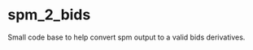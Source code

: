 <!--

When you have set up your repo

**Unit tests and coverage**

[![](https://img.shields.io/badge/Octave-CI-blue?logo=Octave&logoColor=white)](https://github.com/Remi-gau/template_matlab_analysis/actions)
![](https://github.com/Remi-gau/template_matlab_analysis/workflows/CI/badge.svg)

[![codecov](https://codecov.io/gh/Remi-gau/template_matlab_analysis/branch/master/graph/badge.svg)](https://codecov.io/gh/Remi-gau/template_matlab_analysis)

**Miss_hit linter**

[![Build Status](https://travis-ci.com/Remi-gau/template_matlab_analysis.svg?branch=master)](https://travis-ci.com/Remi-gau/template_matlab_analysis)

-->
# spm_2_bids

Small code base to help convert spm output to a valid bids derivatives.
